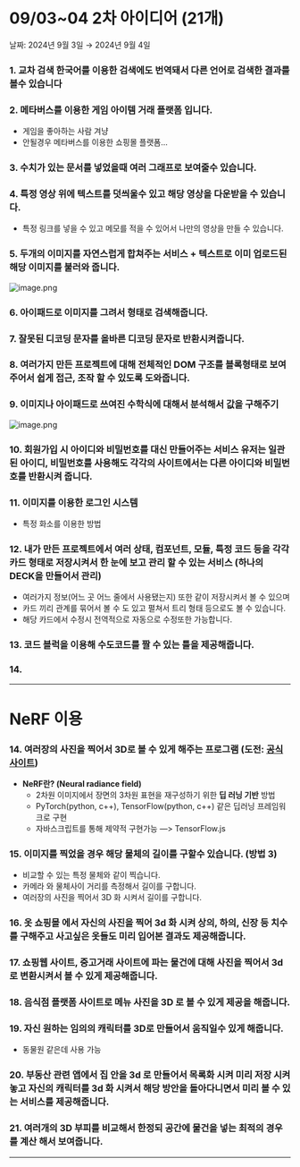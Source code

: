 # 09/03~04 2차 아이디어 (21개)

날짜: 2024년 9월 3일 → 2024년 9월 4일

### 1. 교차 검색 한국어를 이용한 검색에도 번역돼서 다른 언어로 검색한 결과를 볼수 있습니다

### 2. 메타버스를 이용한 게임 아이템 거래 플랫폼 입니다.

- 게임을 좋아하는 사람 겨냥
- 안될경우 메타버스를 이용한 쇼핑몰 플랫폼…

### 3. 수치가 있는 문서를 넣었을때 여러 그래프로 보여줄수 있습니다.

### 4. 특정 영상 위에 텍스트를 덧씌울수 있고 해당 영상을 다운받을 수 있습니다.

- 특정 링크를 넣을 수 있고 메모를 적을 수 있어서 나만의 영상을 만들 수 있습니다.

### 5. 두개의 이미지를 자연스럽게 합쳐주는 서비스 + 텍스트로 이미 업로드된 해당 이미지를 불러와 줍니다.

![image.png](09%2003~04%202%E1%84%8E%E1%85%A1%20%E1%84%8B%E1%85%A1%E1%84%8B%E1%85%B5%E1%84%83%E1%85%B5%E1%84%8B%E1%85%A5%20(21%E1%84%80%E1%85%A2)%20c302a69a5b8e4a9ca1fbcd72cb8f189b/image.png)

### 6. 아이패드로 이미지를 그려서 형태로 검색해줍니다.

### 7. 잘못된 디코딩 문자를 올바른 디코딩 문자로 반환시켜줍니다.

### 8. 여러가지 만든 프로젝트에 대해 전체적인 DOM 구조를 블록형태로 보여주어서 쉽게 접근, 조작 할 수 있도록 도와줍니다.

### 9.  이미지나 아이패드로 쓰여진 수학식에 대해서 분석해서 값을 구해주기

![image.png](09%2003~04%202%E1%84%8E%E1%85%A1%20%E1%84%8B%E1%85%A1%E1%84%8B%E1%85%B5%E1%84%83%E1%85%B5%E1%84%8B%E1%85%A5%20(21%E1%84%80%E1%85%A2)%20c302a69a5b8e4a9ca1fbcd72cb8f189b/image%201.png)

### 10. 회원가입 시 아이디와 비밀번호를 대신 만들어주는 서비스 유저는 일관된 아이디, 비밀번호를 사용해도 각각의 사이트에서는 다른 아이디와 비밀번호를 반환시켜 줍니다.

### 11. 이미지를 이용한 로그인 시스템

- 특정 화소를 이용한 방법

### 12.  내가 만든 프로젝트에서 여러 상태, 컴포넌트,  모듈, 특정 코드 등을 각각 카드 형태로 저장시켜서 한 눈에 보고 관리 할  수 있는 서비스 (하나의 DECK을 만들어서 관리)

- 여러가지 정보(어느 곳 어느 줄에서 사용됐는지) 또한 같이 저장시켜서 볼 수 있으며
- 카드 끼리 관계를 묶어서 볼 수 도 있고 펼쳐서 트리 형태 등으로도 볼 수 있습니다.
- 해당 카드에서 수정시 전역적으로 자동으로 수정또한 가능합니다.

### 13. 코드 블럭을 이용해 수도코드를 짤 수 있는 틀을 제공해줍니다.

### 14.

---

# NeRF 이용

### 14. 여러장의 사진을 찍어서 3D로 볼 수 있게 해주는 프로그램 (도전: [공식사이트](https://www.matthewtancik.com/nerf))

- **NeRF란? (Neural radiance field)**
    - 2차원 이미지에서 장면의 3차원 표현을 재구성하기 위한 **딥 러닝 기반** 방법
    - PyTorch(python, c++), TensorFlow(python, c++) 같은 딥러닝 프레임워크로 구현
    - 자바스크립트를 통해 제약적 구현가능 —> TensorFlow.js

### 15. 이미지를 찍었을 경우 해당 물체의 길이를 구할수 있습니다. (방법 3)

- 비교할 수 있는 특정 물체와 같이 찍습니다.
- 카메라 와 물체사이 거리를 측정해서 길이를 구합니다.
- 여러장의 사진을 찍어서 3D 화 시켜서 길이를 구합니다.

### 16. 옷 쇼핑몰 에서 자신의 사진을 찍어 3d 화 시켜  상의, 하의, 신장 등 치수를 구해주고 사고싶은 옷들도 미리 입어본 결과도 제공해줍니다.

### 17. 쇼핑웹 사이트, 중고거래 사이트에 파는 물건에 대해 사진을 찍어서 3d로 변환시켜서 볼 수 있게 제공해줍니다.

### 18. 음식점 플랫폼 사이트로 메뉴 사진을 3D 로 볼 수 있게 제공을 해줍니다.

### 19. 자신 원하는 임의의 캐릭터를 3D로 만들어서 움직일수 있게 해줍니다.

- 동물원 같은데 사용 가능

### 20. 부동산 관련 앱에서 집 안을 3d 로 만들어서 목록화 시켜 미리 저장 시켜놓고 자신의 캐릭터를 3d 화 시켜서 해당 방안을 돌아다니면서 미리 볼 수 있는 서비스를 제공해줍니다.

### 21. 여러개의 3D 부피를 비교해서 한정되 공간에 물건을 넣는 최적의 경우를 계산 해서 보여줍니다.

---